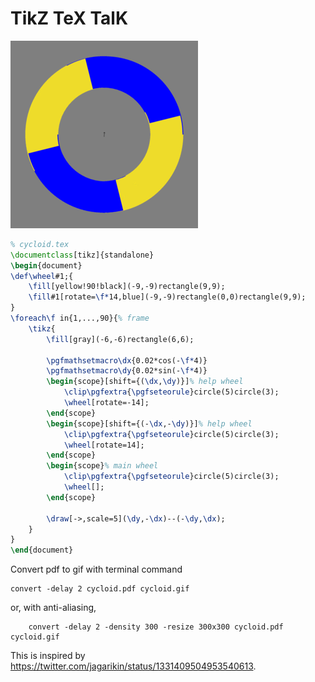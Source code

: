 
# TikZ TeX TalK

![a spinning color wheel that seems to be drawing cycloid](cycloid/cycloid.gif)

```latex
% cycloid.tex
\documentclass[tikz]{standalone}
\begin{document}
\def\wheel#1;{
    \fill[yellow!90!black](-9,-9)rectangle(9,9);
    \fill#1[rotate=\f*14,blue](-9,-9)rectangle(0,0)rectangle(9,9);
}
\foreach\f in{1,...,90}{% frame
    \tikz{
        \fill[gray](-6,-6)rectangle(6,6);
        
        \pgfmathsetmacro\dx{0.02*cos(-\f*4)}
        \pgfmathsetmacro\dy{0.02*sin(-\f*4)}
        \begin{scope}[shift={(\dx,\dy)}]% help wheel
            \clip\pgfextra{\pgfseteorule}circle(5)circle(3);
            \wheel[rotate=-14];
        \end{scope}
        \begin{scope}[shift={(-\dx,-\dy)}]% help wheel
            \clip\pgfextra{\pgfseteorule}circle(5)circle(3);
            \wheel[rotate=14];
        \end{scope}
        \begin{scope}% main wheel
            \clip\pgfextra{\pgfseteorule}circle(5)circle(3);
            \wheel[];
        \end{scope}
        
        \draw[->,scale=5](\dy,-\dx)--(-\dy,\dx);
    }
}
\end{document}
```

Convert pdf to gif with terminal command

```shell
convert -delay 2 cycloid.pdf cycloid.gif
```

or, with anti-aliasing,

```shell
    convert -delay 2 -density 300 -resize 300x300 cycloid.pdf cycloid.gif
```

This is inspired by <https://twitter.com/jagarikin/status/1331409504953540613>.

